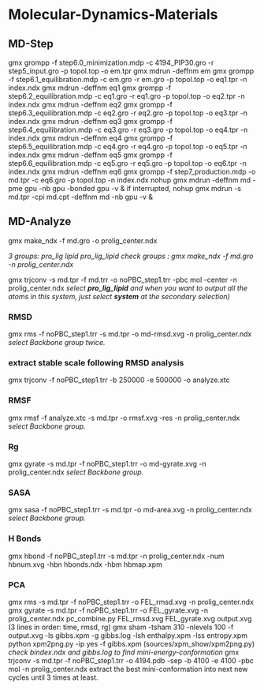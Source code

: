 # Molecular-Dynamics-Materials
## MD-Step
gmx grompp -f step6.0_minimization.mdp -c 4194_PIP30.gro -r step5_input.gro -p topol.top -o em.tpr
gmx mdrun -deffnm em
gmx grompp -f step6.1_equilibration.mdp -c em.gro -r em.gro -p topol.top -o eq1.tpr -n index.ndx
gmx mdrun -deffnm eq1
gmx grompp -f step6.2_equilibration.mdp -c eq1.gro -r eq1.gro -p topol.top -o eq2.tpr -n index.ndx
gmx mdrun -deffnm eq2
gmx grompp -f step6.3_equilibration.mdp -c eq2.gro -r eq2.gro -p topol.top -o eq3.tpr -n index.ndx
gmx mdrun -deffnm eq3
gmx grompp -f step6.4_equilibration.mdp -c eq3.gro -r eq3.gro -p topol.top -o eq4.tpr -n index.ndx
gmx mdrun -deffnm eq4
gmx grompp -f step6.5_equilibration.mdp -c eq4.gro -r eq4.gro -p topol.top -o eq5.tpr -n index.ndx
gmx mdrun -deffnm eq5
gmx grompp -f step6.6_equilibration.mdp -c eq5.gro -r eq5.gro -p topol.top -o eq6.tpr -n index.ndx
gmx mdrun -deffnm eq6
gmx grompp -f step7_production.mdp -o md.tpr -c eq6.gro -p topol.top -n index.ndx
nohup gmx mdrun -deffnm md -pme gpu -nb gpu -bonded gpu -v & 
if interrupted,
nohup gmx mdrun -s md.tpr -cpi md.cpt -deffnm md -nb gpu -v & 
## MD-Analyze
gmx make_ndx -f md.gro -o prolig_center.ndx

  _3 groups: pro_lig lipid pro_lig_lipid_
  _check groups : gmx make_ndx -f md.gro -n prolig_center.ndx_

gmx trjconv -s md.tpr -f md.trr -o noPBC_step1.trr -pbc mol -center -n prolig_center.ndx
  _select **pro_lig_lipid** and when you want to output all the atoms in this system, just select **system** at the secondary selection)_
### RMSD
gmx rms -f noPBC_step1.trr -s md.tpr -o md-rmsd.xvg -n prolig_center.ndx
  _select Backbone group twice._
### extract stable scale following RMSD analysis
gmx trjconv -f noPBC_step1.trr -b 250000 -e 500000 -o analyze.xtc 
### RMSF
gmx rmsf -f analyze.xtc  -s md.tpr -o rmsf.xvg -res -n prolig_center.ndx
_select Backbone group._
### Rg
gmx gyrate -s md.tpr -f noPBC_step1.trr -o md-gyrate.xvg -n prolig_center.ndx
  _select Backbone group._
### SASA
gmx sasa -f noPBC_step1.trr -s md.tpr -o md-area.xvg -n prolig_center.ndx
_select Backbone group._
### H Bonds
gmx hbond -f noPBC_step1.trr -s md.tpr -n prolig_center.ndx -num hbnum.xvg -hbn hbonds.ndx -hbm hbmap.xpm
### PCA
gmx rms -s md.tpr -f noPBC_step1.trr -o FEL_rmsd.xvg -n prolig_center.ndx 
gmx gyrate -s md.tpr -f noPBC_step1.trr -o FEL_gyrate.xvg -n prolig_center.ndx 
pc_combine.py FEL_rmsd.xvg FEL_gyrate.xvg output.xvg (3 lines in order: time, rmsd, rg)
gmx sham -tsham 310 -nlevels 100 -f output.xvg -ls gibbs.xpm -g gibbs.log -lsh enthalpy.xpm -lss entropy.xpm
python xpm2png.py -ip yes -f gibbs.xpm (sources/xpm_show/xpm2png.py)
_check bindex.ndx and gibbs.log to find mini-energy-conformation_
gmx trjconv -s md.tpr -f noPBC_step1.trr -o 4194.pdb -sep -b 4100 -e 4100 -pbc mol -n prolig_center.ndx
extract the best mini-conformation into next new cycles until 3 times at least.
